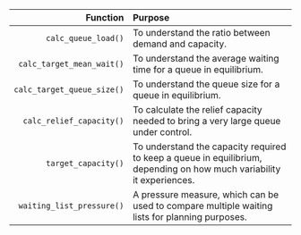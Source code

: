   |                  Function | Purpose                                                                                                               |
  |------------------:|:---------------------------------------------------|
  |            `calc_queue_load()` | To understand the ratio between demand and capacity.                                                                  |
  |          `calc_target_mean_wait()` | To understand the average waiting time for a queue in equilibrium.                                                    |
  |     `calc_target_queue_size()` | To understand the queue size for a queue in equilibrium.                                                              |
  |       `calc_relief_capacity()` | To calculate the relief capacity needed to bring a very large queue under control.                                    |
  |       `target_capacity()` | To understand the capacity required to keep a queue in equilibrium, depending on how much variability it experiences. |
  | `waiting_list_pressure()` | A pressure measure, which can be used to compare multiple waiting lists for planning purposes.                        |
